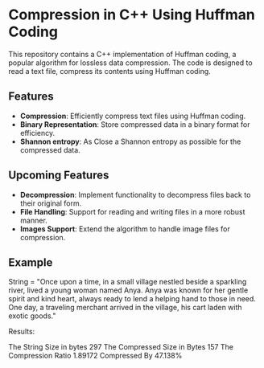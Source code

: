 # Compression in C++ Using Huffman Coding

This repository contains a C++ implementation of Huffman coding, a popular algorithm for lossless data compression. The code is designed to read a text file, compress its contents using Huffman coding.

## Features

- **Compression**: Efficiently compress text files using Huffman coding.
- **Binary Representation**: Store compressed data in a binary format for efficiency.
- **Shannon entropy**: As Close a Shannon entropy as possible for the compressed data.

## Upcoming Features

- **Decompression**: Implement functionality to decompress files back to their original form.
- **File Handling**: Support for reading and writing files in a more robust manner.
- **Images Support**: Extend the algorithm to handle image files for compression.

## Example

String = "Once upon a time, in a small village nestled beside a sparkling river, lived a young woman named Anya. Anya was known for her gentle spirit and kind heart, always ready to lend a helping hand to those in need. One day, a traveling merchant arrived in the village, his cart laden with exotic goods."

Results:

The String Size in bytes 297
The Compressed Size in Bytes 157
The Compression Ratio 1.89172
Compressed By 47.138%
